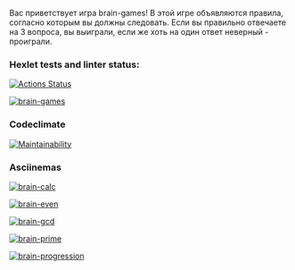 Вас приветствует игра brain-games! В этой игре объявляются правила, согласно которым вы должны следовать. Если вы правильно отвечаете на 3 вопроса, вы выиграли, если же хоть на один ответ неверный - проиграли.

### Hexlet tests and linter status:
[![Actions Status](https://github.com/SeleznevaMarina/python-project-lvl1/workflows/hexlet-check/badge.svg)](https://github.com/SeleznevaMarina/python-project-lvl1/actions)

[![brain-games](https://github.com/SeleznevaMarina/python-project-lvl1/workflows/brain-games/badge.svg?event=push)](https://github.com/SeleznevaMarina/python-project-lvl1/actions/workflows/brain-games.yml)

### Codeclimate

[![Maintainability](https://api.codeclimate.com/v1/badges/854aec907bbf8707e1ad/maintainability)](https://codeclimate.com/github/SeleznevaMarina/python-project-lvl1/maintainability)

### Asciinemas

[![brain-calc](https://asciinema.org/a/kpb9BZEBsVTKST7y0foda7yYn.svg)](https://asciinema.org/a/kpb9BZEBsVTKST7y0foda7yYn?autoplay=1)

[![brain-even](https://asciinema.org/a/Dk7vZSInSGbUjcNhwAWEqscm3.svg)](https://asciinema.org/a/Dk7vZSInSGbUjcNhwAWEqscm3?autoplay=1)

[![brain-gcd](https://asciinema.org/a/lTQccLL2r9veNuAjnpJTDfc47.svg)](https://asciinema.org/a/lTQccLL2r9veNuAjnpJTDfc47?autoplay=1)

[![brain-prime](https://asciinema.org/a/XOe1DvGesPNLWaz2WXVk7Nbmf.svg)](https://asciinema.org/a/XOe1DvGesPNLWaz2WXVk7Nbmf?autoplay=1)

[![brain-progression](https://asciinema.org/a/G2Fiej2LeHM94LQ7Uluvxss4x.svg)](https://asciinema.org/a/G2Fiej2LeHM94LQ7Uluvxss4x?autoplay=1)

